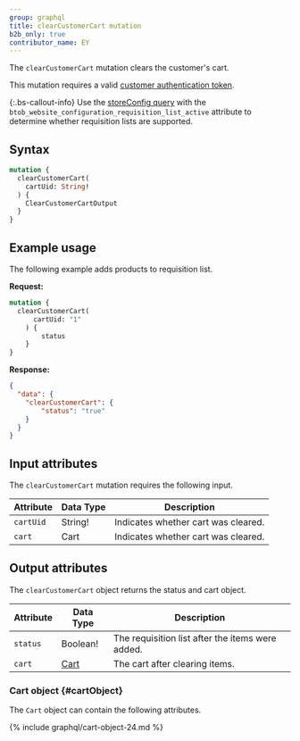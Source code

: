 ```yaml
---
group: graphql
title: clearCustomerCart mutation
b2b_only: true
contributor_name: EY
---
```

The `clearCustomerCart` mutation clears the customer's cart.

This mutation requires a valid [customer authentication token]({{page.baseurl}}/graphql/mutations/generate-customer-token.html).

{:.bs-callout-info}
Use the [storeConfig query]({{page.baseurl}}/graphql/queries/store-config.html) with the `btob_website_configuration_requisition_list_active` attribute to determine whether requisition lists are supported.

## Syntax

```graphql
mutation {
  clearCustomerCart(
    cartUid: String!
  ) {
    ClearCustomerCartOutput
  }
}
```

## Example usage

The following example adds products to requisition list.

**Request:**

``` graphql
mutation {
  clearCustomerCart(
      cartUid: "1"
    ) {
        status
    }
}
```

**Response:**

``` json
{
  "data": {
    "clearCustomerCart": {
        "status": "true"
    }
  }
}
```

## Input attributes

The `clearCustomerCart` mutation requires the following input.

Attribute |  Data Type | Description
--- | --- | ---
`cartUid`| String! | Indicates whether cart was cleared.
`cart`| Cart | Indicates whether cart was cleared.

## Output attributes

The `clearCustomerCart` object returns the status and cart object.

Attribute |  Data Type | Description
--- | --- | ---
`status` | Boolean! | The requisition list after the items were added.
`cart` | [Cart](#cartObject) | The cart after clearing items.

### Cart object {#cartObject}

The `Cart` object can contain the following attributes.

{% include graphql/cart-object-24.md %}